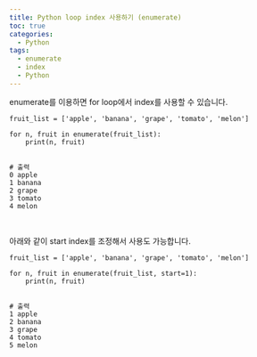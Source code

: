 ```yaml
---
title: Python loop index 사용하기 (enumerate)
toc: true
categories:
  - Python
tags:
  - enumerate
  - index
  - Python
---
```


enumerate를 이용하면 for loop에서 index를 사용할 수 있습니다.



```
fruit_list = ['apple', 'banana', 'grape', 'tomato', 'melon']

for n, fruit in enumerate(fruit_list):
    print(n, fruit)
    
    
# 출력
0 apple
1 banana
2 grape
3 tomato
4 melon
```

 


아래와 같이 start index를 조정해서 사용도 가능합니다.



```
fruit_list = ['apple', 'banana', 'grape', 'tomato', 'melon']

for n, fruit in enumerate(fruit_list, start=1):
    print(n, fruit)
    
    
# 출력
1 apple
2 banana
3 grape
4 tomato
5 melon
```
